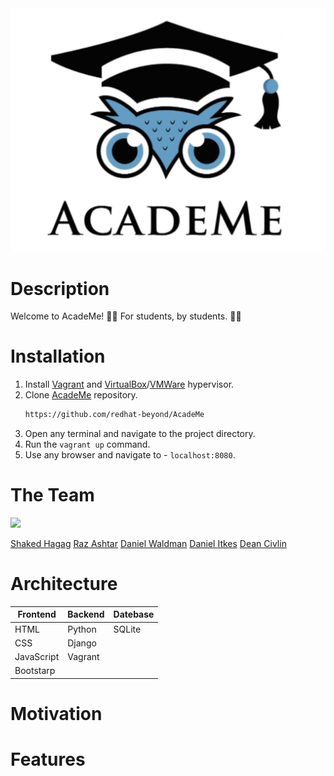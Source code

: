 <img src="static/img/logo.jpg" width="650">


# Description

Welcome to AcadeMe! :technologist:
For students, by students. :student:


# Installation

1. Install [Vagrant](https://www.vagrantup.com/) and [VirtualBox](https://www.virtualbox.org/)/[VMWare](https://www.vmware.com/) hypervisor.
2. Clone [AcadeMe](https://github.com/redhat-beyond/AcadeMe) repository.
   ```sh
   https://github.com/redhat-beyond/AcadeMe
   ```
3. Open any terminal and navigate to the project directory.
4. Run the `vagrant up` command.
5. Use any browser and navigate to - `localhost:8080`.

# The Team 

<img src="https://i.ibb.co/CQgnF7L/OurTeam.png" width="650">

[Shaked Hagag](https://github.com/shakedhagag) [Raz Ashtar](https://github.com/razashtar93) [Daniel Waldman](https://github.com/DanWaldman) [Daniel Itkes](https://github.com/DanielItkes) [Dean Civlin](https://github.com/DeanCivlin)


# Architecture

| Frontend      | Backend      | Datebase      |
| ------------- | ------------- | ------------- |
| HTML          | Python        | SQLite        |
| CSS           | Django        |  
| JavaScript    | Vagrant       |
| Bootstarp     |



# Motivation


# Features



